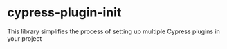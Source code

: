 # cypress-plugin-init
This library simplifies the process of setting up multiple Cypress plugins in your project
